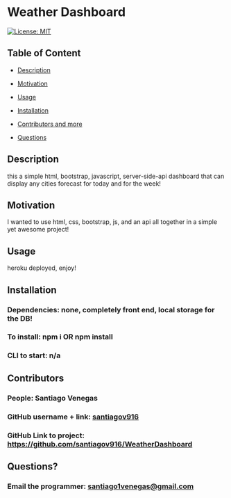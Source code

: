  # Weather Dashboard

  [![License: MIT](https://img.shields.io/badge/License-MIT-yellow.svg)](https://opensource.org/licenses/MIT)
  
  ## Table of Content
  
  * [Description](#description)
  
  * [Motivation](#motivation)
  
  * [Usage](#usage)
  
  * [Installation](#Installation)
  
  * [Contributors and more](#contributors)
  
  * [Questions](#questions)

  ## Description

  this a simple html, bootstrap, javascript, server-side-api dashboard that can display any cities forecast for today and for the week!
  
  ## Motivation

  I wanted to use html, css, bootstrap, js, and an api all together in a simple yet awesome project!

  ## Usage

  heroku deployed, enjoy!

  ## Installation 

  ### Dependencies: none, completely front end, local storage for the DB!
  ### To install: npm i OR npm install
  ### CLI to start: n/a

  ## Contributors

  ### People: Santiago Venegas
  ### GitHub username + link: [santiagov916](github.com/santiagov916)
  ### GitHub Link to project: https://github.com/santiagov916/WeatherDashboard

  ## Questions?

  ### Email the programmer: santiago1venegas@gmail.com
